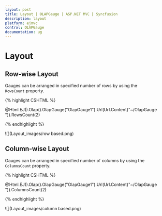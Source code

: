 ```yaml
---
layout: post
title: Layout | OLAPGauge | ASP.NET MVC | Syncfusion
description: layout 
platform: ejmvc
control: OLAPGauge
documentation: ug
---
```


# Layout 

## Row-wise Layout

Gauges can be arranged in specified number of rows by using the `RowsCount` property.

{% highlight CSHTML %}

@Html.EJ().Olap().OlapGauge("OlapGauge1").Url(Url.Content("~/OlapGauge")).RowsCount(2)

{% endhighlight %}

![](Layout_images/row based.png) 

## Column-wise Layout

Gauges can be arranged in specified number of columns by using the `ColumnsCount` property.

{% highlight CSHTML %}

@Html.EJ().Olap().OlapGauge("OlapGauge1").Url(Url.Content("~/OlapGauge")).ColumnsCount(2)

{% endhighlight  %}

![](Layout_images/column based.png) 




